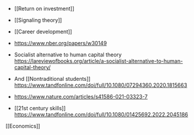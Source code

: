 - [[Return on investment]]
- [[Signaling theory]]
- [[Career development]]

- https://www.nber.org/papers/w30149

- Socialist alternative to human capital theory https://lareviewofbooks.org/article/a-socialist-alternative-to-human-capital-theory/

- And [[Nontraditional students]] https://www.tandfonline.com/doi/full/10.1080/07294360.2020.1815663

- https://www.nature.com/articles/s41586-021-03323-7

- [[21st century skills]] https://www.tandfonline.com/doi/full/10.1080/01425692.2022.2045186

[[Economics]]
